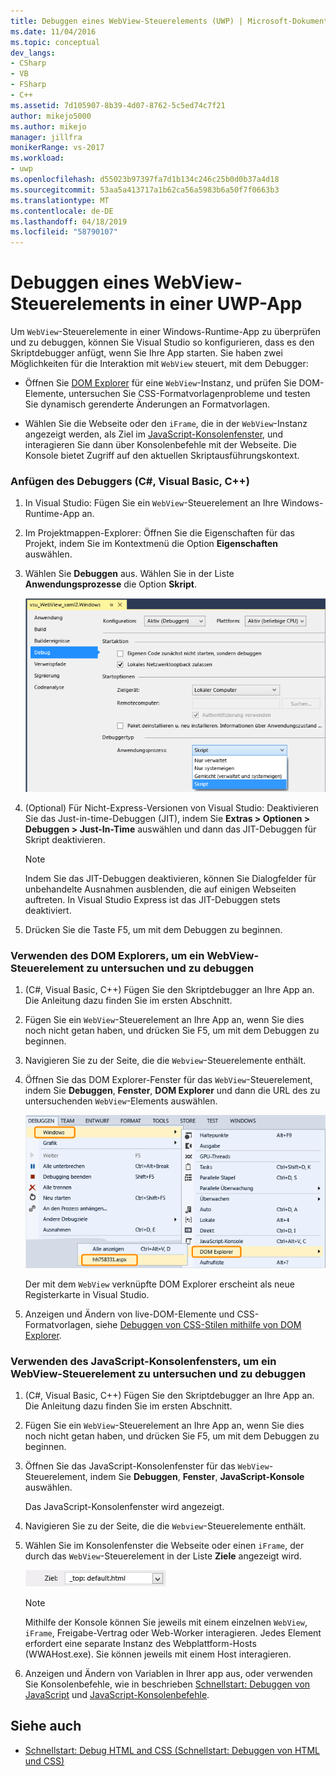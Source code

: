 ```yaml
---
title: Debuggen eines WebView-Steuerelements (UWP) | Microsoft-Dokumentation
ms.date: 11/04/2016
ms.topic: conceptual
dev_langs:
- CSharp
- VB
- FSharp
- C++
ms.assetid: 7d105907-8b39-4d07-8762-5c5ed74c7f21
author: mikejo5000
ms.author: mikejo
manager: jillfra
monikerRange: vs-2017
ms.workload:
- uwp
ms.openlocfilehash: d55023b97397fa7d1b134c246c25b0d0b37a4d18
ms.sourcegitcommit: 53aa5a413717a1b62ca56a5983b6a50f7f0663b3
ms.translationtype: MT
ms.contentlocale: de-DE
ms.lasthandoff: 04/18/2019
ms.locfileid: "58790107"
---
```

# <a name="debug-a-webview-control-in-a-uwp-app"></a>Debuggen eines WebView-Steuerelements in einer UWP-App

 Um `WebView`-Steuerelemente in einer Windows-Runtime-App zu überprüfen und zu debuggen, können Sie Visual Studio so konfigurieren, dass es den Skriptdebugger anfügt, wenn Sie Ihre App starten. Sie haben zwei Möglichkeiten für die Interaktion mit `WebView` steuert, mit dem Debugger:

-   Öffnen Sie [DOM Explorer](../debugger/quickstart-debug-html-and-css.md) für eine `WebView`-Instanz, und prüfen Sie DOM-Elemente, untersuchen Sie CSS-Formatvorlagenprobleme und testen Sie dynamisch gerenderte Änderungen an Formatvorlagen.

-   Wählen Sie die Webseite oder den `iFrame`, die in der `WebView`-Instanz angezeigt werden, als Ziel im [JavaScript-Konsolenfenster](../debugger/javascript-console-commands.md), und interagieren Sie dann über Konsolenbefehle mit der Webseite. Die Konsole bietet Zugriff auf den aktuellen Skriptausführungskontext.

### <a name="attach-the-debugger-c-visual-basic-c"></a>Anfügen des Debuggers (C#, Visual Basic, C++)

1.  In Visual Studio: Fügen Sie ein `WebView`-Steuerelement an Ihre Windows-Runtime-App an.

2.  Im Projektmappen-Explorer: Öffnen Sie die Eigenschaften für das Projekt, indem Sie im Kontextmenü die Option **Eigenschaften** auswählen.

3.  Wählen Sie **Debuggen** aus. Wählen Sie in der Liste **Anwendungsprozesse** die Option **Skript**.

     ![Skript-Debugger](../debugger/media/js_dom_webview_script_debugger.png "JS_DOM_WebView_Script_Debugger")

4.  (Optional) Für Nicht-Express-Versionen von Visual Studio: Deaktivieren Sie das Just-in-time-Debuggen (JIT), indem Sie **Extras > Optionen > Debuggen > Just-In-Time** auswählen und dann das JIT-Debuggen für Skript deaktivieren.

    > [!NOTE]
    >  Indem Sie das JIT-Debuggen deaktivieren, können Sie Dialogfelder für unbehandelte Ausnahmen ausblenden, die auf einigen Webseiten auftreten. In Visual Studio Express ist das JIT-Debuggen stets deaktiviert.

5.  Drücken Sie die Taste F5, um mit dem Debuggen zu beginnen.

### <a name="use-the-dom-explorer-to-inspect-and-debug-a-webview-control"></a>Verwenden des DOM Explorers, um ein WebView-Steuerelement zu untersuchen und zu debuggen

1.  (C#, Visual Basic, C++) Fügen Sie den Skriptdebugger an Ihre App an. Die Anleitung dazu finden Sie im ersten Abschnitt.

2.  Fügen Sie ein `WebView`-Steuerelement an Ihre App an, wenn Sie dies noch nicht getan haben, und drücken Sie F5, um mit dem Debuggen zu beginnen.

3.  Navigieren Sie zu der Seite, die die `Webview`-Steuerelemente enthält.

4.  Öffnen Sie das DOM Explorer-Fenster für das `WebView`-Steuerelement, indem Sie **Debuggen**, **Fenster**, **DOM Explorer** und dann die URL des zu untersuchenden `WebView`-Elements auswählen.

     ![Öffnen im DOM Explorer](../debugger/media/js_dom_webview.png "JS_DOM_WebView")

     Der mit dem `WebView` verknüpfte DOM Explorer erscheint als neue Registerkarte in Visual Studio.

5.  Anzeigen und Ändern von live-DOM-Elemente und CSS-Formatvorlagen, siehe [Debuggen von CSS-Stilen mithilfe von DOM Explorer](/visualstudio/debugger/quickstart-debug-html-and-css).

### <a name="use-the-javascript-console-window-to-inspect-and-debug-a-webview-control"></a>Verwenden des JavaScript-Konsolenfensters, um ein WebView-Steuerelement zu untersuchen und zu debuggen

1.  (C#, Visual Basic, C++) Fügen Sie den Skriptdebugger an Ihre App an. Die Anleitung dazu finden Sie im ersten Abschnitt.

2.  Fügen Sie ein `WebView`-Steuerelement an Ihre App an, wenn Sie dies noch nicht getan haben, und drücken Sie F5, um mit dem Debuggen zu beginnen.

3.  Öffnen Sie das JavaScript-Konsolenfenster für das `WebView`-Steuerelement, indem Sie **Debuggen**, **Fenster**, **JavaScript-Konsole** auswählen.

     Das JavaScript-Konsolenfenster wird angezeigt.

4.  Navigieren Sie zu der Seite, die die `Webview`-Steuerelemente enthält.

5.  Wählen Sie im Konsolenfenster die Webseite oder einen `iFrame`, der durch das `WebView`-Steuerelement in der Liste **Ziele** angezeigt wird.

     ![Auswahl in der JavaScript-Konsolenfenster als Ziel](../debugger/media/js_console_target.png "JS_Console_Target")

    > [!NOTE]
    >  Mithilfe der Konsole können Sie jeweils mit einem einzelnen `WebView`, `iFrame`, Freigabe-Vertrag oder Web-Worker interagieren. Jedes Element erfordert eine separate Instanz des Webplattform-Hosts (WWAHost.exe). Sie können jeweils mit einem Host interagieren.

6.  Anzeigen und Ändern von Variablen in Ihrer app aus, oder verwenden Sie Konsolenbefehle, wie in beschrieben [Schnellstart: Debuggen von JavaScript](../debugger/quickstart-debug-javascript-using-the-console.md) und [JavaScript-Konsolenbefehle](../debugger/javascript-console-commands.md).

## <a name="see-also"></a>Siehe auch

- [Schnellstart: Debug HTML and CSS (Schnellstart: Debuggen von HTML und CSS)](../debugger/quickstart-debug-html-and-css.md)